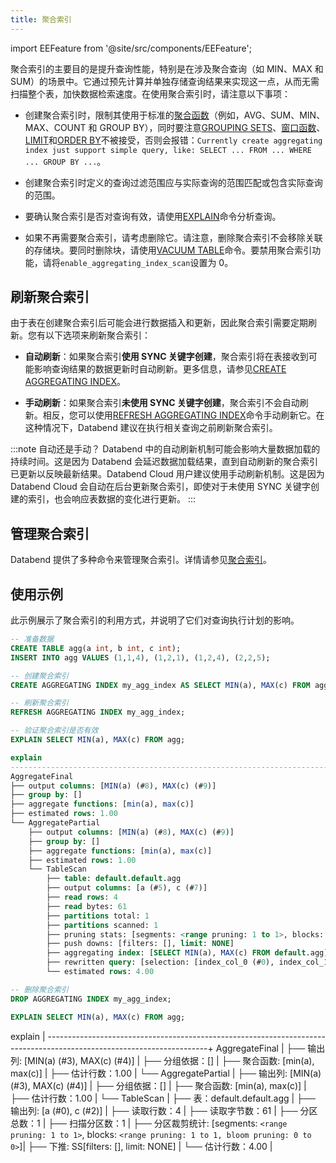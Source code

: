 ```yaml
---
title: 聚合索引
---
```


import EEFeature from '@site/src/components/EEFeature';

<EEFeature featureName='AGGREGATING INDEX'/>

聚合索引的主要目的是提升查询性能，特别是在涉及聚合查询（如 MIN、MAX 和 SUM）的场景中。它通过预先计算并单独存储查询结果来实现这一点，从而无需扫描整个表，加快数据检索速度。在使用聚合索引时，请注意以下事项：

- 创建聚合索引时，限制其使用于标准的[聚合函数](/sql/sql-functions/aggregate-functions/)（例如，AVG、SUM、MIN、MAX、COUNT 和 GROUP BY），同时要注意[GROUPING SETS](../54-query/01-groupby/group-by-grouping-sets.md)、[窗口函数](/sql/sql-functions/window-functions/)、[LIMIT](/sql/sql-commands/query-syntax/query-select#limit-clause)和[ORDER BY](/sql/sql-commands/query-syntax/query-select#order-by-clause)不被接受，否则会报错：`Currently create aggregating index just support simple query, like: SELECT ... FROM ... WHERE ... GROUP BY ...`。

- 创建聚合索引时定义的查询过滤范围应与实际查询的范围匹配或包含实际查询的范围。

- 要确认聚合索引是否对查询有效，请使用[EXPLAIN](/sql/sql-commands/explain-cmds/explain)命令分析查询。

- 如果不再需要聚合索引，请考虑删除它。请注意，删除聚合索引不会移除关联的存储块。要同时删除块，请使用[VACUUM TABLE](/sql/sql-commands/ddl/table/vacuum-table)命令。要禁用聚合索引功能，请将`enable_aggregating_index_scan`设置为 0。

## 刷新聚合索引

由于表在创建聚合索引后可能会进行数据插入和更新，因此聚合索引需要定期刷新。您有以下选项来刷新聚合索引：

- **自动刷新**：如果聚合索引**使用 SYNC 关键字创建**，聚合索引将在表接收到可能影响查询结果的数据更新时自动刷新。更多信息，请参见[CREATE AGGREGATING INDEX](/sql/sql-commands/ddl/aggregating-index/create-aggregating-index)。

- **手动刷新**：如果聚合索引**未使用 SYNC 关键字创建**，聚合索引不会自动刷新。相反，您可以使用[REFRESH AGGREGATING INDEX](/sql/sql-commands/ddl/aggregating-index/refresh-aggregating-index)命令手动刷新它。在这种情况下，Databend 建议在执行相关查询之前刷新聚合索引。

:::note 自动还是手动？
Databend 中的自动刷新机制可能会影响大量数据加载的持续时间。这是因为 Databend 会延迟数据加载结果，直到自动刷新的聚合索引已更新以反映最新结果。Databend Cloud 用户建议使用手动刷新机制。这是因为 Databend Cloud 会自动在后台更新聚合索引，即使对于未使用 SYNC 关键字创建的索引，也会响应表数据的变化进行更新。
:::

## 管理聚合索引

Databend 提供了多种命令来管理聚合索引。详情请参见[聚合索引](/sql/sql-commands/ddl/aggregating-index/)。

## 使用示例

此示例展示了聚合索引的利用方式，并说明了它们对查询执行计划的影响。

```sql
-- 准备数据
CREATE TABLE agg(a int, b int, c int);
INSERT INTO agg VALUES (1,1,4), (1,2,1), (1,2,4), (2,2,5);

-- 创建聚合索引
CREATE AGGREGATING INDEX my_agg_index AS SELECT MIN(a), MAX(c) FROM agg;

-- 刷新聚合索引
REFRESH AGGREGATING INDEX my_agg_index;

-- 验证聚合索引是否有效
EXPLAIN SELECT MIN(a), MAX(c) FROM agg;

explain                                                                                                               |
----------------------------------------------------------------------------------------------------------------------+
AggregateFinal                                                                                                        |
├── output columns: [MIN(a) (#8), MAX(c) (#9)]                                                                        |
├── group by: []                                                                                                      |
├── aggregate functions: [min(a), max(c)]                                                                             |
├── estimated rows: 1.00                                                                                              |
└── AggregatePartial                                                                                                  |
    ├── output columns: [MIN(a) (#8), MAX(c) (#9)]                                                                    |
    ├── group by: []                                                                                                  |
    ├── aggregate functions: [min(a), max(c)]                                                                         |
    ├── estimated rows: 1.00                                                                                          |
    └── TableScan                                                                                                     |
        ├── table: default.default.agg                                                                                |
        ├── output columns: [a (#5), c (#7)]                                                                          |
        ├── read rows: 4                                                                                              |
        ├── read bytes: 61                                                                                            |
        ├── partitions total: 1                                                                                       |
        ├── partitions scanned: 1                                                                                     |
        ├── pruning stats: [segments: <range pruning: 1 to 1>, blocks: <range pruning: 1 to 1, bloom pruning: 0 to 0>]|
        ├── push downs: [filters: [], limit: NONE]                                                                    |
        ├── aggregating index: [SELECT MIN(a), MAX(c) FROM default.agg]                                               |
        ├── rewritten query: [selection: [index_col_0 (#0), index_col_1 (#1)]]                                        |
        └── estimated rows: 4.00                                                                                      |

-- 删除聚合索引
DROP AGGREGATING INDEX my_agg_index;

EXPLAIN SELECT MIN(a), MAX(c) FROM agg;
```

explain |
----------------------------------------------------------------------------------------------------------------------+
AggregateFinal |
├── 输出列: [MIN(a) (#3), MAX(c) (#4)] |
├── 分组依据：[] |
├── 聚合函数: [min(a), max(c)] |
├── 估计行数：1.00 |
└── AggregatePartial |
├── 输出列: [MIN(a) (#3), MAX(c) (#4)] |
├── 分组依据：[] |
├── 聚合函数: [min(a), max(c)] |
├── 估计行数：1.00 |
└── TableScan |
├── 表：default.default.agg |
├── 输出列: [a (#0), c (#2)] |
├── 读取行数：4 |
├── 读取字节数：61 |
├── 分区总数：1 |
├── 扫描分区数：1 |
├── 分区裁剪统计: [segments: `<range pruning: 1 to 1>`, blocks: `<range pruning: 1 to 1, bloom pruning: 0 to 0>`]|
├── 下推: SS[filters: [], limit: NONE] |
└── 估计行数：4.00 |
